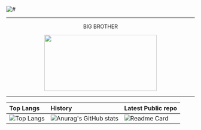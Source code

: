 ![#](https://hits.seeyoufarm.com/api/count/incr/badge.svg?url=https%3A%2F%2Fgithub.com%2FKhetaguriDimitri%2F&count_bg=%2379C83D&title_bg=%23555555&icon=redhat.svg&icon_color=%23E7E7E7&title=Visitors&edge_flat=false)

<hr>

<p align="center">BIG BROTHER</p>

<p align="center">
  <img width="300" height="150" src="https://media1.giphy.com/media/Rxb9ai6rTWRzL309q3/giphy.gif">
</p>

<hr>

<!-- # <p align="center"> ▲ Get Free Crypto •••➤ <a href="https://www.gate.io/ref/3301721">Crypto Mixer</a>✔ </center> -->

| Top Langs |   History   | Latest Public repo                 |
| :-------- | :------- | :------------------------- |
| ![Top Langs](https://github-readme-stats.vercel.app/api/top-langs/?username=KhetaguriDimitri&layout=compact) | ![Anurag's GitHub stats](https://github-readme-stats.vercel.app/api?username=KhetaguriDimitri&show_icons=true&theme=radical)|![Readme Card](https://github-readme-stats.vercel.app/api/pin/?username=KhetaguriDimitri&repo=SQL-Injection)
